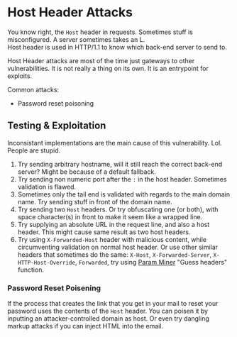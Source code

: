 # Host Header Attacks
You know right, the `Host` header in requests. Sometimes stuff is misconfigured. A server sometimes takes an L. \
Host header is used in HTTP/1.1 to know which back-end server to send to.

Host Header attacks are most of the time just gateways to other vulnerabilities. It is not really a thing on its own. It is an entrypoint for exploits.

Common attacks:
- Password reset poisoning


## Testing & Exploitation
Inconsistant implementations are the main cause of this vulnerability. Lol. People are stupid.

1. Try sending arbitrary hostname, will it still reach the correct back-end server? Might be because of a default fallback.
2. Try sending non numeric port after the `:` in the host header. Sometimes validation is flawed.
3. Sometimes only the tail end is validated with regards to the main domain name. Try sending stuff in front of the domain name.
4. Try sending two `Host` headers. Or try obfuscating one (or both), with space character(s) in front to make it seem like a wrapped line.
5. Try supplying an absolute URL in the request line, and also a host header. This might cause same result as two host headers.
6. Try using `X-Forwarded-Host` header with malicious content, while circumventing validation on normal host header. Or use other similar headers that sometimes do the same: `X-Host`, `X-Forwarded-Server`, `X-HTTP-Host-Override`, `Forwarded`, try using [Param Miner](../burp/param_miner.md) "Guess headers" function.

### Password Reset Poisening
If the process that creates the link that you get in your mail to reset your password uses the contents of the `Host` header. You can poisen it by inputting an attacker-controlled domain as host. Or even try dangling markup attacks if you can inject HTML into the email.